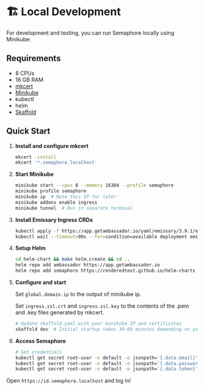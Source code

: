 # 🏗️ Local Development

For development and testing, you can run Semaphore locally using Minikube:

## Requirements

- 8 CPUs
- 16 GB RAM
- [mkcert](https://github.com/FiloSottile/mkcert)
- [Minikube](https://minikube.sigs.k8s.io/)
- kubectl
- helm
- [Skaffold](https://skaffold.dev/)

## Quick Start

1. **Install and configure mkcert**

    ```bash
    mkcert -install
    mkcert '*.semaphore.localhost'
    ```

2. **Start Minikube**

    ```bash
    minikube start --cpus 8 --memory 16384 --profile semaphore
    minikube profile semaphore
    minikube ip  # Note this IP for later
    minikube addons enable ingress
    minikube tunnel  # Run in separate terminal
    ```

3. **Install Emissary Ingress CRDs**

    ```bash
    kubectl apply -f https://app.getambassador.io/yaml/emissary/3.9.1/emissary-crds.yaml
    kubectl wait --timeout=90s --for=condition=available deployment emissary-apiext -n emissary-system
    ```

4. **Setup Helm**

    ```bash
    cd helm-chart && make helm.create && cd ..
    helm repo add ambassador https://app.getambassador.io
    helm repo add semaphore https://renderedtext.github.io/helm-charts
    ```

5. **Configure and start**

    Set `global.domain.ip` to the output of minikube ip.

    Set `ingress.ssl.crt` and `ingress.ssl.key` to the contents of the .pem and .key files generated by mkcert.

    ```bash
    # Update skaffold.yaml with your minikube IP and certificates
    skaffold dev  # Initial startup takes 30-60 minutes depending on your machine
    ```

6. **Access Semaphore**

    ```bash
    # Get credentials
    kubectl get secret root-user -n default -o jsonpath='{.data.email}' | base64 -d
    kubectl get secret root-user -n default -o jsonpath='{.data.password}' | base64 -d
    kubectl get secret root-user -n default -o jsonpath='{.data.token}' | base64 -d
    ```

Open `https://id.semaphore.localhost` and log in!
